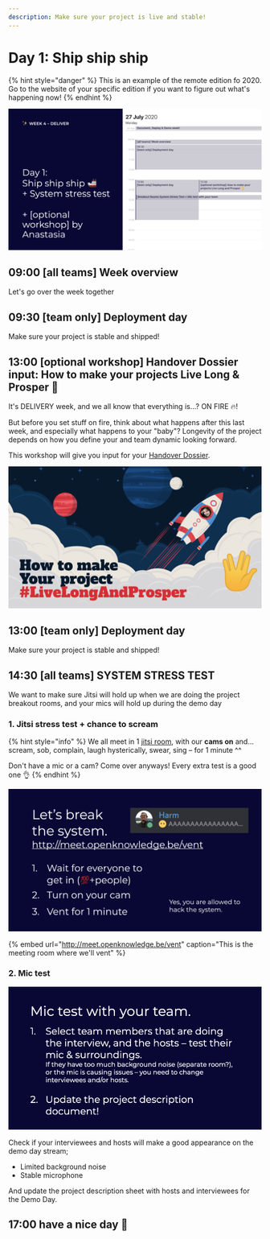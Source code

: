 ```yaml
---
description: Make sure your project is live and stable!
---
```


# Day 1: Ship ship ship

{% hint style="danger" %}
This is an example of the remote edition fo 2020. Go to the website of your specific edition if you want to figure out what's happening now!
{% endhint %}

![](../../../../.gitbook/assets/screenshot-2020-07-26-at-15.09.12.png)

## 09:00 \[all teams\] Week overview

Let's go over the week together

## 09:30 \[team only\] Deployment day

Make sure your project is stable and shipped!

## 13:00 \[optional workshop\] Handover Dossier input: How to make your projects Live Long & Prosper 🖖

It's DELIVERY week, and we all know that everything is...? ON FIRE 🔥!

But before you set stuff on fire, think about what happens after this last week, and especially what happens to your "baby"? Longevity of the project depends on how you define your and team dynamic looking forward.

This workshop will give you input for your [Handover Dossier](../../../../tutorials/how-to-deliver-like-a-pro/).

![](../../../../.gitbook/assets/screenshot-2020-07-26-at-14.58.17.png)

## 13:00 \[team only\] Deployment day

Make sure your project is stable and shipped!

## 14:30 \[all teams\] SYSTEM STRESS TEST

We want to make sure Jitsi will hold up when we are doing the project breakout rooms, and your mics will hold up during the demo day

### 1. Jitsi stress test + chance to scream

{% hint style="info" %}
We all meet in 1 [jitsi room](https://meet.openknowledge.be/vent), with our **cams on** and... scream, sob, complain, laugh hysterically, swear, sing – for 1 minute ^^  
  
Don't have a mic or a cam? Come over anyways! Every extra test is a good one 👌
{% endhint %}

![](../../../../.gitbook/assets/screenshot-2020-07-26-at-15.34.20.png)

{% embed url="http://meet.openknowledge.be/vent" caption="This is the meeting room where we\'ll vent" %}

### 2. Mic test

![](../../../../.gitbook/assets/screenshot-2020-07-26-at-15.37.19.png)

Check if your interviewees and hosts will make a good appearance on the demo day stream;

* Limited background noise
* Stable microphone

And update the project description sheet with hosts and interviewees for the Demo Day.

## 17:00 have a nice day 🥳

